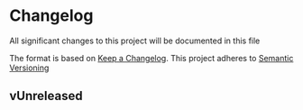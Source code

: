 # Changelog
All significant changes to this project will be documented in this file

The format is based on [Keep a Changelog](https://keepachangelog.com/en/1.0.0/). This project adheres to [Semantic Versioning](https://semver.org/)

## vUnreleased
